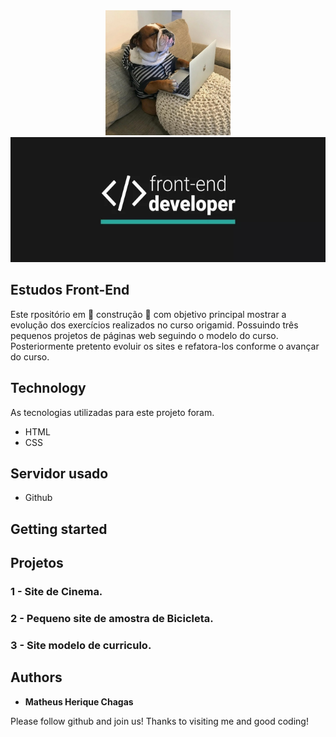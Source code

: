


<div align="center"> <img src="https://github.com/MatheusChagas123/Estudos-Front-End/blob/main/readme/dev-dog.png" height="200px"/><img src="https://github.com/MatheusChagas123/Estudos-Front-End/blob/main/readme/logo.png"  height="200px"/>  </div>


## Estudos Front-End
Este rpositório em 🚧 construção 🚧 com objetivo principal mostrar a evolução dos exercícios realizados no curso origamid. Possuindo três pequenos projetos de páginas web seguindo o modelo do curso. Posteriormente pretento evoluir os sites e refatora-los conforme o avançar do curso.


## Technology 

As tecnologias utilizadas para este projeto foram.

* HTML
* CSS


## Servidor usado

* Github

## Getting started


## Projetos

### 1 - Site de Cinema.
### 2 - Pequeno site de amostra de Bicicleta.
### 3 - Site modelo de curriculo.






  ## Authors

  * **Matheus Herique Chagas** 

  Please follow github and join us!
  Thanks to visiting me and good coding!

